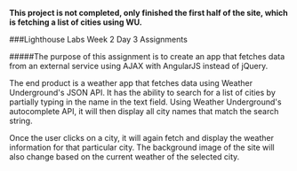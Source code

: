 **This project is not completed, only finished the first half of the site, which is fetching a list of cities using WU.**

###Lighthouse Labs Week 2 Day 3 Assignments

#####The purpose of this assignment is to create an app that fetches data from an external service using AJAX with AngularJS instead of jQuery.

The end product is a weather app that fetches data using Weather Underground's JSON API. It has the ability to search for a list of cities by partially typing in the name in the text field. Using Weather Underground's autocomplete API, it will then display all city names that match the search string.

Once the user clicks on a city, it will again fetch and display the weather information for that particular city. The background image of the site will also change based on the current weather of the selected city.
